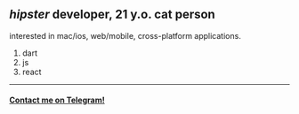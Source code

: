 ## *hipster* developer, 21 y.o. cat person

interested in mac/ios, web/mobile, cross-platform applications.

1. dart
2. js
3. react

---

#### [Contact me on Telegram!](https://t.me/devqcf)

